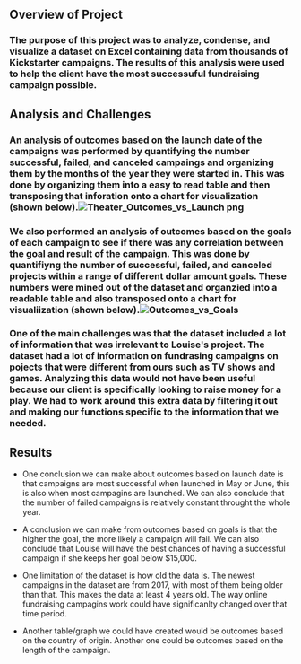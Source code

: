 ## Overview of Project

### The purpose of this project was to analyze, condense, and visualize a dataset on Excel containing data from thousands of Kickstarter campaigns. The results of this analysis were used to help the client have the most successuful fundraising campaign possible.

## Analysis and Challenges

### An analysis of outcomes based on the launch date of the campaigns was performed by quantifying the number successful, failed, and canceled campaings and organizing them by the months of the year they were started in. This was done by organizing them into a easy to read table and then transposing that inforation onto a chart for visualization (shown below).![Theater_Outcomes_vs_Launch png](https://user-images.githubusercontent.com/79877531/111887101-f9d8dd80-898f-11eb-8ead-e65bdffb930b.png)

### We also performed an analysis of outcomes based on the goals of each campaign to see if there was any correlation between the goal and result of the campaign. This was done by quantifiyng the number of successful, failed, and canceled projects within a range of different dollar amount goals. These numbers were mined out of the dataset and organzied into a readable table and also transposed onto a chart for visualiization (shown below).![Outcomes_vs_Goals](https://user-images.githubusercontent.com/79877531/111887256-f4c85e00-8990-11eb-9500-a757a2cf2b6d.png)

### One of the main challenges was that the dataset included a lot of information that was irrelevant to Louise's project. The dataset had a lot of information on fundrasing campaigns on pojects that were different from ours such as TV shows and games. Analyzing this data would not have been useful because our client is specifically looking to raise money for a play. We had to work around this extra data by filtering it out and making our functions specific to the information that we needed.

## Results

- One conclusion we can make about outcomes based on launch date is that campaigns are most successful when launched in May or June, this is also when most campagins are launched. We can also conclude that the number of failed campaigns is relatively constant throught the whole year.

- A conclusion we can make from outcomes based on goals is that the higher the goal, the more likely a campaign will fail. We can also conclude that Louise will have the best chances of having a successful campaign if she keeps her goal below $15,000.

- One limitation of the dataset is how old the data is. The newest campaigns in the dataset are from 2017, with most of them being older than that. This makes the data at least 4 years old. The way online fundraising campagins work could have significanlty changed over that time period. 

- Another table/graph we could have created would be outcomes based on the country of origin. Another one could be outcomes based on the length of the campaign.
